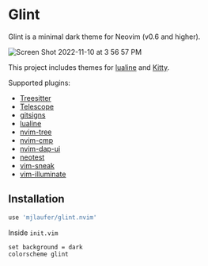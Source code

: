 # Glint

Glint is a minimal dark theme for Neovim (v0.6 and higher).

![Screen Shot 2022-11-10 at 3 56 57 PM](https://user-images.githubusercontent.com/24204252/201230833-bbf4ddc0-ff59-472a-813d-f0e1d3228c9a.png)

This project includes themes for [lualine](https://github.com/nvim-lualine/lualine.nvim) and [Kitty](https://sw.kovidgoyal.net/kitty/).

Supported plugins:

-   [Treesitter](https://github.com/nvim-treesitter/nvim-treesitter)
-   [Telescope](https://github.com/nvim-telescope/telescope.nvim)
-   [gitsigns](https://github.com/lewis6991/gitsigns.nvim)
-   [lualine](https://github.com/nvim-lualine/lualine.nvim)
-   [nvim-tree](https://github.com/kyazdani42/nvim-tree.lua)
-   [nvim-cmp](https://github.com/hrsh7th/nvim-cmp)
-   [nvim-dap-ui](https://github.com/rcarriga/nvim-dap-ui)
-   [neotest](https://github.com/nvim-neotest/neotest)
-   [vim-sneak](https://github.com/justinmk/vim-sneak)
-   [vim-illuminate](https://github.com/RRethy/vim-illuminate)

## Installation

```lua
use 'mjlaufer/glint.nvim'
```

Inside `init.vim`

```vim
set background = dark
colorscheme glint
```
